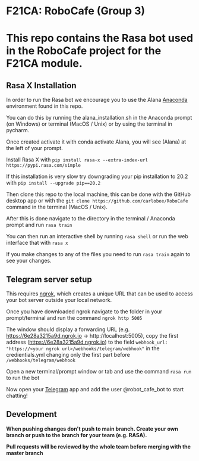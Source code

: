 # F21CA: RoboCafe (Group 3)
This repo contains the Rasa bot used in the RoboCafe project for the F21CA module.
=======
## Rasa X Installation
In order to run the Rasa bot we encourage you to use the Alana [Anaconda](https://www.anaconda.com/) environment found in this repo. 

You can do this by running the alana_installation.sh in the Anaconda prompt (on Windows) or terminal (MacOS / Unix) or by using the terminal in pycharm. 

Once created activate it with conda activate Alana, you will see (Alana) at the left of your prompt.

Install Rasa X with `pip install rasa-x --extra-index-url https://pypi.rasa.com/simple`

If this installation is very slow try downgrading your pip installation to 20.2 with `pip install --upgrade pip==20.2`

Then clone this repo to the local machine, this can be done with the GitHub desktop app or with the `git clone https://github.com/carlobee/RoboCafe` command in the terminal (MacOS / Unix). 

After this is done navigate to the directory in the terminal / Anaconda prompt and run `rasa train`

You can then run an interactive shell by running `rasa shell` or run the web interface that with `rasa x`

If you make changes to any of the files you need to run `rasa train` again to see your changes.

## Telegram server setup
This requires [ngrok](https://ngrok.com/), which creates a unique URL that can be used to access your bot server outside your local network.

Once you have downloaded ngrok navigate to the folder in your prompt/terminal and run the command `ngrok http 5005`

The window should display a forwarding URL (e.g.  https://6e28a3215a9d.ngrok.io -> http://localhost:5005), copy the first address (https://6e28a3215a9d.ngrok.io) to the field `webhook_url: "https://<your ngrok url>/webhooks/telegram/webhook"` in the credientials.yml changing only the first part before `/webhooks/telegram/webhook` 

Open a new terminal/prompt window or tab and use the command `rasa run` to run the bot

Now open your [Telegram](https://web.telegram.org/) app and add the user @robot_cafe_bot to start chatting!

## Development
**When pushing changes don't push to main branch. Create your own branch or push to the branch for your team (e.g. 
RASA).**

**Pull requests will be reviewed by the whole team before merging with the master branch**